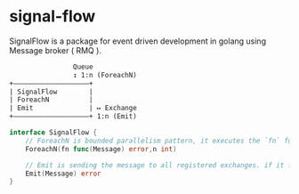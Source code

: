 # signal-flow

SignalFlow is a package for event driven development in golang using Message broker ( RMQ ).

```txt
                Queue
                ↧ 1:n (ForeachN)
+―――――――――――――――――――+
| SignalFlow        | 
| ForeachN          |
| Emit              | ↦ Exchange
+―――――――――――――――――――+ 1:n (Emit)


```

```go
interface SignalFlow {
    // ForeachN is bounded parallelism pattern, it executes the `fn` function for each message in `n` goroutines. Acks the RMQ if and only if the `fn` returns nil.
    ForeachN(fn func(Message) error,n int)

    // Emit is sending the message to all registered exchanges. if it fails to send the message, will return an error. Otherwise it will return nil.
    Emit(Message) error
}
```

